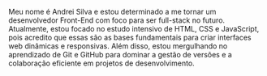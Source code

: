 Meu nome é Andrei Silva e estou determinado a me tornar um desenvolvedor Front-End com foco para ser full-stack no futuro. Atualmente, estou focado no estudo intensivo de HTML, CSS e JavaScript, pois acredito que essas são as bases fundamentais para criar interfaces web dinâmicas e responsivas. Além disso, estou mergulhando no aprendizado de Git e GitHub para dominar a gestão de versões e a colaboração eficiente em projetos de desenvolvimento.
